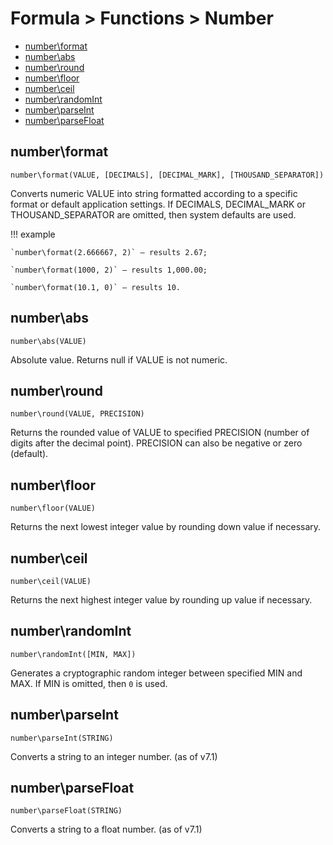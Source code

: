 # Formula > Functions > Number

* [number\format](#numberformat)
* [number\abs](#numberabs)
* [number\round](#numberround)
* [number\floor](#numberfloor)
* [number\ceil](#numberceil)
* [number\randomInt](#numberrandomint)
* [number\parseInt](#numberparseint)
* [number\parseFloat](#numberparsefloat)

## number\format

`number\format(VALUE, [DECIMALS], [DECIMAL_MARK], [THOUSAND_SEPARATOR])`

Converts numeric VALUE into string formatted according to a specific format or default application settings. If DECIMALS, DECIMAL_MARK or THOUSAND_SEPARATOR are omitted, then system defaults are used.

!!! example

    `number\format(2.666667, 2)` – results 2.67;

    `number\format(1000, 2)` – results 1,000.00;

    `number\format(10.1, 0)` – results 10.


## number\abs

`number\abs(VALUE)`

Absolute value. Returns null if VALUE is not numeric.

## number\round

`number\round(VALUE, PRECISION)`

Returns the rounded value of VALUE to specified PRECISION (number of digits after the decimal point). PRECISION can also be negative or zero (default).

## number\floor

`number\floor(VALUE)`

Returns the next lowest integer value by rounding down value if necessary.

## number\ceil

`number\ceil(VALUE)`

Returns the next highest integer value by rounding up value if necessary.

## number\randomInt

`number\randomInt([MIN, MAX])`

Generates a cryptographic random integer between specified MIN and MAX. If MIN is omitted, then `0` is used.

## number\parseInt

`number\parseInt(STRING)`

Converts a string to an integer number. (as of v7.1)

## number\parseFloat

`number\parseFloat(STRING)`

Converts a string to a float number. (as of v7.1)
